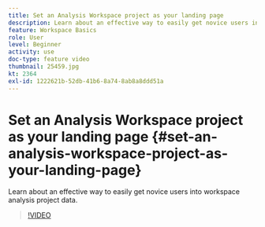 ```yaml
---
title: Set an Analysis Workspace project as your landing page
description: Learn about an effective way to easily get novice users into workspace analysis project data
feature: Workspace Basics
role: User
level: Beginner
activity: use
doc-type: feature video
thumbnail: 25459.jpg
kt: 2364
exl-id: 1222621b-52db-41b6-8a74-8ab8a8ddd51a
---
```

# Set an Analysis Workspace project as your landing page {#set-an-analysis-workspace-project-as-your-landing-page}

Learn about an effective way to easily get novice users into workspace analysis project data.

>[!VIDEO](https://video.tv.adobe.com/v/25459/?quality=12&learn=on)
